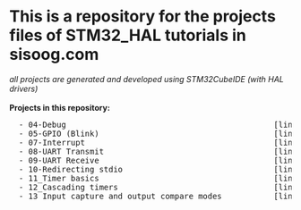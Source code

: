 <h1> This is a repository for the projects files of STM32_HAL tutorials in sisoog.com </h1>
<i> all projects are generated and developed using STM32CubeIDE (with HAL drivers) </i> <br>
<br>
  <b> Projects in this repository: </b> <pre>
  - 04-Debug                                            [link for the pertinent article in sisoog.com]()
  - 05-GPIO (Blink)                                     [link for the pertinent article in sisoog.com]()
  - 07-Interrupt                                        [link for the pertinent article in sisoog.com]()
  - 08-UART Transmit                                    [link for the pertinent article in sisoog.com]()
  - 09-UART Receive                                     [link for the pertinent article in sisoog.com]()
  - 10-Redirecting stdio                                [link for the pertinent article in sisoog.com]()
  - 11_Timer basics                                     [link for the pertinent article in sisoog.com]()
  - 12_Cascading timers                                 [link for the pertinent article in sisoog.com]()
  - 13_Input capture and output compare modes           [link for the pertinent article in sisoog.com]()
</pre>
